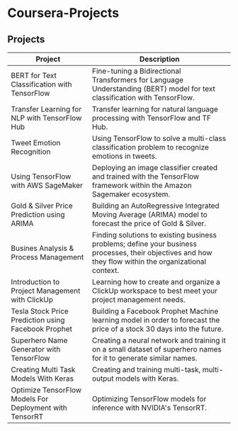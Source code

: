 # Coursera-Projects

## Projects
| Project | Description |
| --- | --- |
| BERT for Text Classification with TensorFlow |  Fine-tuning a Bidirectional Transformers for Language Understanding (BERT) model for text classification with TensorFlow. |
| Transfer Learning for NLP with TensorFlow Hub | Transfer learning for natural language processing with TensorFlow and TF Hub. |
| Tweet Emotion Recognition | Using TensorFlow to solve a multi-class classification problem to recognize emotions in tweets. |
| Using TensorFlow with AWS SageMaker | Deploying an image classifier created and trained with the TensorFlow framework within the Amazon Sagemaker ecosystem.  |
| Gold & Silver Price Prediction using ARIMA | Building an AutoRegressive Integrated Moving Average (ARIMA) model to forecast the price of Gold & Silver. |
| Busines Analysis & Process Management | Finding solutions to existing business problems; define your business processes, their objectives and how they flow within the organizational context. |
| Introduction to Project Management with ClickUp | Learning how to create and organize a ClickUp workspace to best meet your project management needs. |
| Tesla Stock Price Prediction using Facebook Prophet | Building a Facebook Prophet Machine learning model in order to forecast the price of a stock 30 days into the future. |
| Superhero Name Generator with TensorFlow | Creating a neural network and training it on a small dataset of superhero names for it to generate similar names. |
| Creating Multi Task Models With Keras | Creating and training multi-task, multi-output models with Keras. |
| Optimize TensorFlow Models For Deployment with TensorRT | Optimizing TensorFlow models for inference with NVIDIA's TensorRT. |




